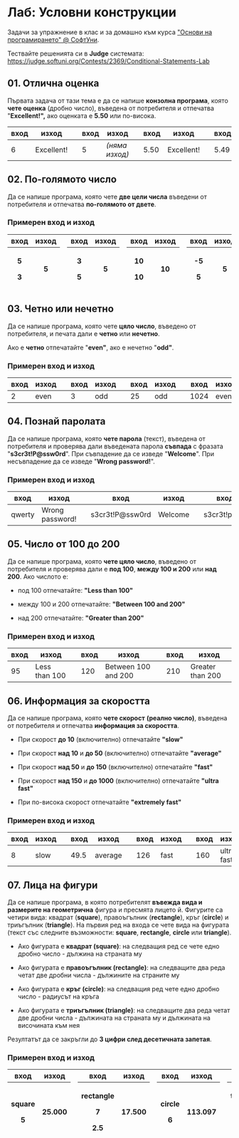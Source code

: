 # Лаб: Условни конструкции

Задачи за упражнение в клас и за домашно към курса ["Основи на програмирането" @ СофтУни](https://softuni.bg/courses/programming-basics).

Тествайте решенията си в **Judge** системата: https://judge.softuni.org/Contests/2369/Conditional-Statements-Lab

## 01\. Oтлична оценка

Първата задача от тази тема е да се напише **конзолна програма**, която
**чете оценка** (дробно число), въведена от потребителя и отпечатва
"**Excellent!",** ако оценката е **5.50** или по-висока.

| **вход** | **изход**  |     | **вход** | **изход**      |     | **вход** | **изход**  |     | **вход** | **изход**      |
|----------|------------|-----|----------|----------------|-----|----------|------------|-----|----------|----------------|
| 6        | Excellent! |     | 5        | *(няма изход)* |     | 5.50     | Excellent! |     | 5.49     | *(няма изход)* |

## 02\. По-голямото число

Да се напише програма, която чете **две цели числа** въведени от
потребителя и отпечатва **по-голямото от двете**.

### Примерен вход и изход

<table style="width:100%;">
<colgroup>
<col style="width: 9%" />
<col style="width: 11%" />
<col style="width: 4%" />
<col style="width: 9%" />
<col style="width: 11%" />
<col style="width: 4%" />
<col style="width: 9%" />
<col style="width: 11%" />
<col style="width: 4%" />
<col style="width: 9%" />
<col style="width: 11%" />
</colgroup>
<thead>
<tr class="header">
<th><strong>вход</strong></th>
<th><strong>изход</strong></th>
<th rowspan="2"></th>
<th><strong>вход</strong></th>
<th><strong>изход</strong></th>
<th rowspan="2"></th>
<th><strong>вход</strong></th>
<th><strong>изход</strong></th>
<th rowspan="2"></th>
<th><strong>вход</strong></th>
<th><strong>изход</strong></th>
</tr>
<tr class="odd">
<th><p>5</p>
<p>3</p></th>
<th>5</th>
<th><p>3</p>
<p>5</p></th>
<th>5</th>
<th><p>10</p>
<p>10</p></th>
<th>10</th>
<th><p>-5</p>
<p>5</p></th>
<th>5</th>
</tr>
</thead>
<tbody>
</tbody>
</table>

## 03\. Четно или нечетно

Да се напише програма, която чете **цяло число**, въведено от
потребителя, и печата дали е **четно** или **нечетно**.

Ако е **четно** отпечатайте "**even"**, ако е нечетно "**odd"**.

### Примерен вход и изход

| **вход** | **изход** |     | **вход** | **изход** |     | **вход** | **изход** |     | **вход** | **изход** |
|----------|-----------|-----|----------|-----------|-----|----------|-----------|-----|----------|-----------|
| 2        | even      |     | 3        | odd       |     | 25       | odd       |     | 1024     | even      |

## 04\. Познай паролата

Да се напише програма, която **чете парола** (текст), въведена от
потребителя и проверява дали въведената парола **съвпада** с фразата
"**s3cr3t!P@ssw0rd**". При съвпадение да се изведе "**Welcome**". При
несъвпадение да се изведе "**Wrong password!**".

### Примерен вход и изход

| **вход** | **изход**       |     | **вход**        | **изход** |     | **вход**    | **изход**       |
|----------|-----------------|-----|-----------------|-----------|-----|-------------|-----------------|
| qwerty   | Wrong password! |     | s3cr3t!P@ssw0rd | Welcome   |     | s3cr3t!p@ss | Wrong password! |

## 05\. Число от 100 до 200

Да се напише програма, която **чете цяло число**, въведено от
потребителя и проверява дали е **под 100**, **между 100 и 200** или
**над 200**. Ако числото е:

- под 100 отпечатайте: **"Less than 100"**

- между 100 и 200 отпечатайте: **"Between 100 and 200"**

- над 200 отпечатайте: **"Greater than 200"**

### Примерен вход и изход

| **вход** | **изход**     |     | **вход** | **изход**           |     | **вход** | **изход**        |
|----------|---------------|-----|----------|---------------------|-----|----------|------------------|
| 95       | Less than 100 |     | 120      | Between 100 and 200 |     | 210      | Greater than 200 |

## 06\. Информация за скоростта

Да се напише програма, която **чете скорост** **(реално число)**,
въведена от потребителя и отпечатва **информация за скоростта**.

- При скорост **до 10** (включително) отпечатайте **"slow"**

- При скорост **над 10** и **до 50** (включително) отпечатайте
  **"average"**

- При скорост **над 50** и **до 150** (включително) отпечатайте
  **"fast"**

- При скорост **над 150** и **до 1000** (включително) отпечатайте
  **"ultra fast"**

- При по-висока скорост отпечатайте **"extremely fast"**

### Примерен вход и изход

| **вход** | **изход** |     | **вход** | **изход** |     | **вход** | **изход** |     | **вход** | **изход**  |     | **вход** | **изход**      |
|----------|-----------|-----|----------|-----------|-----|----------|-----------|-----|----------|------------|-----|----------|----------------|
| 8        | slow      |     | 49.5     | average   |     | 126      | fast      |     | 160      | ultra fast |     | 3500     | extremely fast |

## 07\. Лица на фигури

Да се напише програма, в която потребителят **въвежда вида и размерите
на геометрична** фигура и пресмята лицето й. Фигурите са четири вида:
квадрат (**square**), правоъгълник (**rectangle**), кръг (**circle**) и
триъгълник (**triangle**). На първия ред на входа се чете вида на
фигурата (текст със следните възможности: **square**, **rectangle**,
**circle** или **triangle**).

- Ако фигурата е **квадрат (square)**: на следващия ред се чете едно
  дробно число - дължина на страната му

- Ако фигурата е **правоъгълник (rectangle)**: на следващите два реда
  четат две дробни числа - дължините на страните му

- Ако фигурата е **кръг (circle)**: на следващия ред чете едно дробно
  число - радиусът на кръга

- Ако фигурата е **триъгълник (triangle)**: на следващите два реда четат
  две дробни числа - дължината на страната му и дължината на височината
  към нея

Резултатът да се закръгли до **3 цифри след десетичната запетая**.

### Примерен вход и изход

<table>
<colgroup>
<col style="width: 10%" />
<col style="width: 9%" />
<col style="width: 2%" />
<col style="width: 14%" />
<col style="width: 11%" />
<col style="width: 3%" />
<col style="width: 10%" />
<col style="width: 11%" />
<col style="width: 3%" />
<col style="width: 12%" />
<col style="width: 9%" />
</colgroup>
<thead>
<tr class="header">
<th><strong>вход</strong></th>
<th><strong>изход</strong></th>
<th rowspan="2"></th>
<th><strong>вход</strong></th>
<th><strong>изход</strong></th>
<th rowspan="2"></th>
<th><strong>вход</strong></th>
<th><strong>изход</strong></th>
<th rowspan="2"></th>
<th><strong>вход</strong></th>
<th><strong>изход</strong></th>
</tr>
<tr class="odd">
<th><p>square</p>
<p>5</p></th>
<th>25.000</th>
<th><p>rectangle</p>
<p>7</p>
<p>2.5</p></th>
<th>17.500</th>
<th><p>circle</p>
<p>6</p></th>
<th>113.097</th>
<th><p>triangle</p>
<p>4.5</p>
<p>20</p></th>
<th>45.000</th>
</tr>
</thead>
<tbody>
</tbody>
</table>
